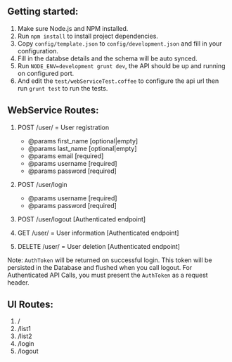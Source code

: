Getting started:
---
1. Make sure Node.js and NPM installed.
2. Run `npm install` to install project dependencies.
3. Copy `config/template.json` to `config/development.json` and fill in your configuration.
4. Fill in the databse details and the schema will be auto synced.
5. Run `NODE_ENV=development grunt dev`, the API should be up and running on configured port.
6. And edit the `test/webServiceTest.coffee` to configure the api url then run `grunt test` to run the tests.

WebService Routes:
---
1. POST /user/ = User registration
    * @params   first_name [optional|empty]
    * @params   last_name [optional|empty]
    * @params   email [required]
    * @params   username [required]
    * @params   password [required]

2. POST /user/login
    * @params   username [required]
    * @params   password [required]

3. POST /user/logout [Authenticated endpoint]
    
4. GET /user/ = User information [Authenticated endpoint]

5. DELETE /user/ = User deletion [Authenticated endpoint]

Note: 
`AuthToken` will be returned on successful login. 
This token will be persisted in the Database and flushed when you call logout.
For Authenticated API Calls, you must present the `AuthToken` as a request header.

UI Routes:
---
1. /
2. /list1
3. /list2
4. /login
5. /logout